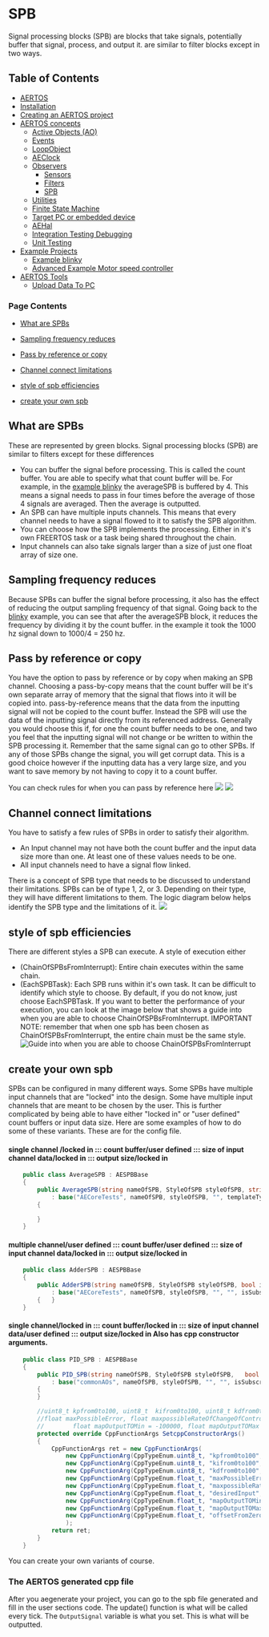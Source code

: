 
# SPB
<!--  
//UserCode_Sectiona
-->
Signal processing blocks (SPB) are blocks that take signals, potentially buffer that signal,  process, and output it. are similar to filter blocks except in two ways. 
<!--  
//UserCode_Sectiona_end
-->

## Table of Contents
- [AERTOS](https://github.com/haditj66/AERTOSCopy)
- [Installation](https://github.com/haditj66/AERTOSCopy/blob/master/doc/Installation.md)
- [Creating an AERTOS project](https://github.com/haditj66/AERTOSCopy/blob/master/doc/Creating_an_AERTOS_project.md)
- [AERTOS concepts](https://github.com/haditj66/AERTOSCopy/blob/master/doc/AERTOS_concepts.md)
    - [Active Objects (AO)](https://github.com/haditj66/AERTOSCopy/blob/master/doc/concepts/AOs.md)
    - [Events](https://github.com/haditj66/AERTOSCopy/blob/master/doc/concepts/Events.md)
    - [LoopObject](https://github.com/haditj66/AERTOSCopy/blob/master/doc/concepts/LoopObject.md)
    - [AEClock](https://github.com/haditj66/AERTOSCopy/blob/master/doc/concepts/AEClock.md)
    - [Observers](https://github.com/haditj66/AERTOSCopy/blob/master/doc/concepts/Observers.md)
        - [Sensors](https://github.com/haditj66/AERTOSCopy/blob/master/doc/concepts/observers/Sensors.md)
        - [Filters](https://github.com/haditj66/AERTOSCopy/blob/master/doc/concepts/observers/Filters.md)
        - [SPB](https://github.com/haditj66/AERTOSCopy/blob/master/doc/concepts/observers/SPB.md)
    - [Utilities](https://github.com/haditj66/AERTOSCopy/blob/master/doc/concepts/Utilities.md)
    - [Finite State Machine](https://github.com/haditj66/AERTOSCopy/blob/master/doc/concepts/FSM.md)
    - [Target PC or embedded device](https://github.com/haditj66/AERTOSCopy/blob/master/doc/concepts/Target_PC_Or_Embed.md)
    - [AEHal](https://github.com/haditj66/AERTOSCopy/blob/master/doc/concepts/AEHal.md)
    - [Integration Testing Debugging](https://github.com/haditj66/AERTOSCopy/blob/master/doc/concepts/IntegrationTesting.md)
    - [Unit Testing](https://github.com/haditj66/AERTOSCopy/blob/master/doc/concepts/UnitTesting.md)
- [Example Projects](https://github.com/haditj66/AERTOSCopy/blob/master/doc/Examples.md)
    - [Example blinky](https://github.com/haditj66/AERTOSCopy/blob/master/doc/example/blinky.md)
    - [Advanced Example Motor speed controller](https://github.com/haditj66/AERTOSCopy/blob/master/doc/example/motor_speed_controller.md)
- [AERTOS Tools](https://github.com/haditj66/AERTOSCopy/blob/master/doc/AERTOS_TOOLS.md)
    - [Upload Data To PC](https://github.com/haditj66/AERTOSCopy/blob/master/doc/tools/UploadDataToPC.md)
 

### Page Contents
- [What are SPBs ](#what-are-spbs-)

- [Sampling frequency reduces](#sampling-frequency-reduces)

- [Pass by reference or copy](#pass-by-reference-or-copy)

- [Channel connect limitations](#channel-connect-limitations)

- [style of spb efficiencies](#style-of-spb-efficiencies)

- [create your own spb](#create-your-own-spb)



<!--  
//UserCode_Sectionb
//UserCode_Sectionb_end
 -->
 
## What are SPBs 
<!--  
 //UserCode_Sectionwhatarespbs
 -->
These are represented by green blocks. Signal processing blocks (SPB) are similar to filters except for these differences

 - You can buffer the signal before processing. This is called the count buffer. You are able to specify what that count buffer will be. For example, in the [example blinky](https://github.com/haditj66/AERTOSCopy/blob/master/doc/example/blinky.md) the averageSPB is buffered by 4. This means a signal needs to pass in four times before the average of those 4 signals are averaged. Then the average is outputted. 
 - An SPB can have multiple inputs channels. This means that every channel needs to have a signal flowed to it to satisfy the SPB algorithm.  
 - You can choose how the SPB implements the processing. Either in it's own FREERTOS task or a task being shared throughout the chain. 
 - Input channels can also take signals larger than a size of just one float array of size one.

<!--  
//UserCode_Sectionwhatarespbs_end
-->
## Sampling frequency reduces
<!--  
 //UserCode_Sectionsamplingfrequencyreduces
 -->
 Because SPBs can buffer the signal before processing, it also has the effect of reducing the output sampling frequency of that signal. Going back to the [blinky](https://github.com/haditj66/AERTOSCopy/blob/master/doc/example/blinky.md) example, you can see that after the averageSPB block, it reduces the frequency by dividing it by the count buffer. in the example it took the 1000 hz signal down to 1000/4 = 250 hz.
<!--  
//UserCode_Sectionsamplingfrequencyreduces_end
-->
## Pass by reference or copy
<!--  
 //UserCode_Sectionpassbyreferenceorcopy
 -->
You have the option to pass by reference or by copy when making an SPB channel. Choosing a pass-by-copy means that the count buffer will be it's own separate array of memory that the signal that flows into it will be copied into. 
pass-by-reference means that the data from the inputting signal will not be copied to the count buffer. Instead the SPB will use the data of the inputting signal directly from its referenced address. Generally you would choose this if, for one the count buffer needs to be one, and two you feel that the inputting signal will not change or be written to within the SPB processing it. Remember that the same  signal can go to other SPBs. If any of those SPBs change the signal, you will get corrupt data. This is a good choice however if the inputting data has a very large size, and you want to save memory by not having to copy it to a count buffer.


You can check rules for when you can pass by reference here
![](https://github.com/haditj66/AERTOS/blob/master/doc/images/spb1_ref1.PNG) 
![](https://github.com/haditj66/AERTOS/blob/master/doc/images/spb1_ref2.PNG) 

 <!--  
//UserCode_Sectionpassbyreferenceorcopy_end
-->
## Channel connect limitations
<!--  
 //UserCode_Sectionchannelconnectlimitations
 -->
 You have to satisfy a few rules of SPBs in order to satisfy their algorithm. 
 

 - An Input channel may not have both the count buffer and the input data size more than one. At least one of these values needs to be one. 
 - All input channels need to have a signal flow linked.
 
 There is a concept of SPB type that needs to be discussed to understand their limitations. SPBs can be of type 1, 2, or 3. Depending on their type, they will have different limitations to them. The logic diagram below helps identify the SPB type and the limitations of it. 
 ![](https://github.com/haditj66/AERTOS/blob/master/doc/images/spb1.PNG) 

<!-- 
//UserCode_Sectionchannelconnectlimitations_end
-->
## style of spb efficiencies
<!--  
 //UserCode_Sectionstyleofspbefficiencies
 -->

There are different styles a SPB can execute. A style of execution either 

 - (ChainOfSPBsFromInterrupt): Entire chain executes within the same chain.
 - (EachSPBTask): Each SPB runs within it's own task. 
It can be difficult to identify which style to choose. By default, if you do not know, just choose EachSPBTask. If you want to better the performance of your execution, you can look at the image below that  shows a guide into when you are able to choose ChainOfSPBsFromInterrupt. IMPORTANT NOTE: remember that when one spb has been chosen as ChainOfSPBsFromInterrupt, the entire chain must be the same style.
 ![Guide into when you are able to choose ChainOfSPBsFromInterrupt](https://github.com/haditj66/AERTOS/blob/master/doc/images/spb2.PNG) 




 <!--  
//UserCode_Sectionstyleofspbefficiencies_end
-->
## create your own spb
<!--  
 //UserCode_Sectioncreateyourownspb
 -->
 SPBs can be configured in many different ways. Some SPBs have multiple  input channels that are "locked" into the design. Some have multiple input channels that are meant to be chosen by the user. This is further complicated by being able to have either "locked in" or "user defined" count buffers or input data size. Here are some examples of how to do some of these variants. These are for the config file.

#### single channel /locked in :::  count buffer/user defined ::: size of input channel data/locked in ::: output size/locked in 
```csharp
    public class AverageSPB : AESPBBase
    {
        public AverageSPB(string nameOfSPB, StyleOfSPB styleOfSPB, string templateType, bool isSubscribable, SPBChannelUserDefinedCountBuffer ch1)
            : base("AECoreTests", nameOfSPB, styleOfSPB, "", templateType, isSubscribable,  new SizeOfSPBOutput(1, false), ch1)
        {

        }
    }
```
#### multiple channel/user defined :::  count buffer/user defined ::: size of input channel data/locked in ::: output size/locked in 
```csharp
    public class AdderSPB : AESPBBase
    {
        public AdderSPB(string nameOfSPB, StyleOfSPB styleOfSPB, bool isSubscribable, int numOfChannels, SPBChannelUserDefinedCountBuffer channelAllSame)
            : base("AECoreTests", nameOfSPB, styleOfSPB, "", "", isSubscribable,  new SizeOfSPBOutput(1, false), numOfChannels, channelAllSame)
        {   } 
    }
```


#### single channel/locked in :::  count buffer/locked in ::: size of input channel data/user defined ::: output size/locked in    Also has cpp constructor arguments.
```csharp
    public class PID_SPB : AESPBBase
    {
        public PID_SPB(string nameOfSPB, StyleOfSPB styleOfSPB,   bool isSubscribable, SPBChannelUserDefinedChannelConsumptionSize ch1)
            : base("commonAOs", nameOfSPB, styleOfSPB, "", "", isSubscribable, new SizeOfSPBOutput(1, false), ch1)
        { 
        }

        //uint8_t kpfrom0to100, uint8_t  kifrom0to100, uint8_t kdfrom0to100, 
        //float maxPossibleError, float maxpossibleRateOfChangeOfControlVariable, float desiredInput,
        //        float mapOutputTOMin = -100000, float mapOutputTOMax = 100000, float offsetFromZero = 0)
        protected override CppFunctionArgs SetcppConstructorArgs() 
        {
            CppFunctionArgs ret = new CppFunctionArgs(
                new CppFunctionArg(CppTypeEnum.uint8_t, "kpfrom0to100", false),
                new CppFunctionArg(CppTypeEnum.uint8_t, "kifrom0to100", false),
                new CppFunctionArg(CppTypeEnum.uint8_t, "kdfrom0to100", false),
                new CppFunctionArg(CppTypeEnum.float_t, "maxPossibleError", false),
                new CppFunctionArg(CppTypeEnum.float_t, "maxpossibleRateOfChangeOfControlVariable", false),
                new CppFunctionArg(CppTypeEnum.float_t, "desiredInput", false),
                new CppFunctionArg(CppTypeEnum.float_t, "mapOutputTOMin", false, "-100000"),
                new CppFunctionArg(CppTypeEnum.float_t, "mapOutputTOMax", false, "100000"),
                new CppFunctionArg(CppTypeEnum.float_t, "offsetFromZero", false, "0")
                );
            return ret;
        }
    }
```

You can create your own variants of course.
### The AERTOS generated cpp file

 After you aegenerate your project, you can go to the spb file generated and fill in the user sections code. The update() function is what will be called every tick. The ```OutputSignal``` variable is what you set. This is what will be outputted. 

<!--
//UserCode_Sectioncreateyourownspb_end
-->


 
